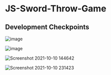 # JS-Sword-Throw-Game

## Development Checkpoints
![image](https://user-images.githubusercontent.com/44596884/136494091-0a3877d8-d379-4482-80ea-362e6330d051.png)

![image](https://user-images.githubusercontent.com/44596884/136664051-1eabdb8f-6124-470c-a2fb-f0c5e38b9e80.png)

![Screenshot 2021-10-10 144642](https://user-images.githubusercontent.com/44596884/136714590-372d48ea-141a-4854-aca6-b651c75effab.png)

![Screenshot 2021-10-10 231423](https://user-images.githubusercontent.com/44596884/136714593-d2788257-b3df-4073-b14d-a1b16249af6f.png)
